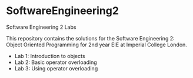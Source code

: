 # SoftwareEngineering2
Software Engineering 2 Labs

This repository contains the solutions for the Software Engineering 2: Object Oriented Programming for 2nd year EIE at Imperial College London.

* Lab 1: Introduction to objects
* Lab 2: Basic operator overloading
* Lab 3: Using operator overloading

